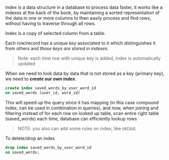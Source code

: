 Index is a data structure in a database to process data faster, it works like a indexes at the back of the book, by maintaining  a sorted representation of the data in one or more columns to then easily process and find rows, without having to traverse through all rows.

Index is a copy of selected column from a table.


Each row/record has a unique *key* associated to it which distinguishes it from others and *those keys are stored in indexes*.

> Note: each time row with unique key is added, index is automatically updated

When we need to look data by data that is not stored as a key (primary key), we need to ***create our own index***.

```sql
create index saved_words_by_user_word_id
on saved_words (user_id, word_id)
```

This will speed up the query since it has mapping (in this case compound index, can be used in combination in queries), and now, when joining and filtering instead of for each row on looked up table, scan entire right table (saved_words) each time, database can efficiently lookup rows


> NOTE: you also can add some rules on index, like `UNIQUE`


To delete/drop an index
```sql
drop index saved_words_by_user_word_id
on saved_words;
```